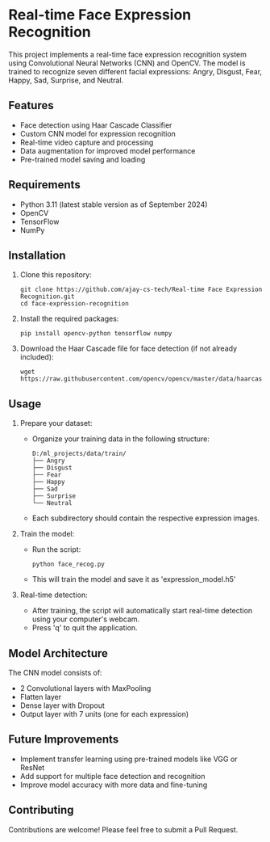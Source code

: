# Real-time Face Expression Recognition

This project implements a real-time face expression recognition system using Convolutional Neural Networks (CNN) and OpenCV. The model is trained to recognize seven different facial expressions: Angry, Disgust, Fear, Happy, Sad, Surprise, and Neutral.

## Features

- Face detection using Haar Cascade Classifier
- Custom CNN model for expression recognition
- Real-time video capture and processing
- Data augmentation for improved model performance
- Pre-trained model saving and loading

## Requirements

- Python 3.11 (latest stable version as of September 2024)
- OpenCV
- TensorFlow
- NumPy

## Installation

1. Clone this repository:
   ```
   git clone https://github.com/ajay-cs-tech/Real-time Face Expression Recognition.git
   cd face-expression-recognition
   ```

2. Install the required packages:
   ```
   pip install opencv-python tensorflow numpy
   ```

3. Download the Haar Cascade file for face detection (if not already included):
   ```
   wget https://raw.githubusercontent.com/opencv/opencv/master/data/haarcascades/haarcascade_frontalface_default.xml
   ```

## Usage

1. Prepare your dataset:
   - Organize your training data in the following structure:
     ```
     D:/ml_projects/data/train/
     ├── Angry
     ├── Disgust
     ├── Fear
     ├── Happy
     ├── Sad
     ├── Surprise
     └── Neutral
     ```
   - Each subdirectory should contain the respective expression images.

2. Train the model:
   - Run the script:
     ```
     python face_recog.py
     ```
   - This will train the model and save it as 'expression_model.h5'

3. Real-time detection:
   - After training, the script will automatically start real-time detection using your computer's webcam.
   - Press 'q' to quit the application.

## Model Architecture

The CNN model consists of:
- 2 Convolutional layers with MaxPooling
- Flatten layer
- Dense layer with Dropout
- Output layer with 7 units (one for each expression)

## Future Improvements

- Implement transfer learning using pre-trained models like VGG or ResNet
- Add support for multiple face detection and recognition
- Improve model accuracy with more data and fine-tuning

## Contributing

Contributions are welcome! Please feel free to submit a Pull Request.
